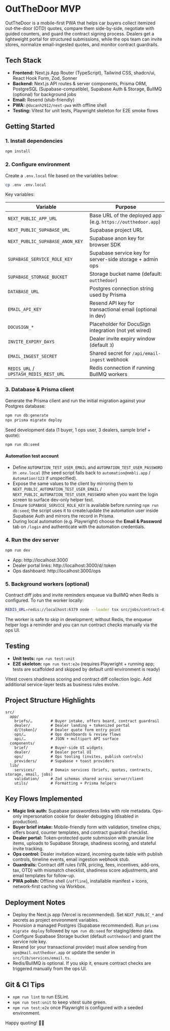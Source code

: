 # OutTheDoor MVP

OutTheDoor is a mobile-first PWA that helps car buyers collect itemized out-the-door (OTD) quotes, compare them side-by-side, negotiate with guided counters, and guard the contract signing process. Dealers get a lightweight portal for structured submissions, while the ops team can invite stores, normalize email-ingested quotes, and monitor contract guardrails.

## Tech Stack

- **Frontend:** Next.js App Router (TypeScript), Tailwind CSS, shadcn/ui, React Hook Form, Zod, Sonner
- **Backend:** Next.js API routes & server components, Prisma ORM, PostgreSQL (Supabase-compatible), Supabase Auth & Storage, BullMQ (optional) for background jobs
- **Email:** Resend (stub-friendly)
- **PWA:** `@ducanh2912/next-pwa` with offline shell
- **Testing:** Vitest for unit tests, Playwright skeleton for E2E smoke flows

## Getting Started

### 1. Install dependencies

```bash
npm install
```

### 2. Configure environment

Create a `.env.local` file based on the variables below:

```bash
cp .env .env.local
```

Key variables:

| Variable | Purpose |
| --- | --- |
| `NEXT_PUBLIC_APP_URL` | Base URL of the deployed app (e.g. `https://outthedoor.app`) |
| `NEXT_PUBLIC_SUPABASE_URL` | Supabase project URL |
| `NEXT_PUBLIC_SUPABASE_ANON_KEY` | Supabase anon key for browser SDK |
| `SUPABASE_SERVICE_ROLE_KEY` | Supabase service key for server-side storage + admin ops |
| `SUPABASE_STORAGE_BUCKET` | Storage bucket name (default: `outthedoor`) |
| `DATABASE_URL` | Postgres connection string used by Prisma |
| `EMAIL_API_KEY` | Resend API key for transactional email (optional in dev) |
| `DOCUSIGN_*` | Placeholder for DocuSign integration (not yet wired) |
| `INVITE_EXPIRY_DAYS` | Dealer invite expiry window (default `3`) |
| `EMAIL_INGEST_SECRET` | Shared secret for `/api/email-ingest` webhook |
| `REDIS_URL` / `UPSTASH_REDIS_REST_URL` | Redis connection if running BullMQ workers |

### 3. Database & Prisma client

Generate the Prisma client and run the initial migration against your Postgres database:

```bash
npm run db:generate
npx prisma migrate deploy
```

Seed development data (1 buyer, 1 ops user, 3 dealers, sample brief + quote):

```bash
npm run db:seed
```

#### Automation test account

- Define `AUTOMATION_TEST_USER_EMAIL` and `AUTOMATION_TEST_USER_PASSWORD` in `.env.local` (the seed script falls back to `automation@nmbli.app` / `Automation!123` if unspecified).
- Expose the same values to the client by mirroring them to `NEXT_PUBLIC_AUTOMATION_TEST_USER_EMAIL` / `NEXT_PUBLIC_AUTOMATION_TEST_USER_PASSWORD` when you want the login screen to surface dev-only helper text.
- Ensure `SUPABASE_SERVICE_ROLE_KEY` is available before running `npm run db:seed`; the script uses it to create/update the automation user inside Supabase Auth and mirrors the record in Prisma.
- During local automation (e.g. Playwright) choose the **Email & Password** tab on `/login` and authenticate with the automation credentials.

### 4. Run the dev server

```bash
npm run dev
```

- App: http://localhost:3000
- Dealer portal links: http://localhost:3000/d/:token
- Ops dashboard: http://localhost:3000/ops

### 5. Background workers (optional)

Contract diff jobs and invite reminders enqueue via BullMQ when Redis is configured. To run the worker locally:

```bash
REDIS_URL=redis://localhost:6379 node --loader tsx src/jobs/contract-diff-worker.ts
```

The worker is safe to skip in development; without Redis, the enqueue helper logs a reminder and you can run contract checks manually via the ops UI.

## Testing

- **Unit tests:** `npm run test:unit`
- **E2E skeleton:** `npm run test:e2e` (requires Playwright + running app; tests are scaffolded and skipped by default until environment is ready)

Vitest covers shadiness scoring and contract diff collection logic. Add additional service-layer tests as business rules evolve.

## Project Structure Highlights

```
src/
  app/
    briefs/…        # Buyer intake, offers board, contract guardrail
    dealer/         # Dealer landing + tokenized portal
    d/[token]/      # Dealer quote form entry point
    ops/…           # Ops dashboards & review flows
    api/…           # JSON + multipart API surface
  components/
    brief/          # Buyer-side UI widgets
    dealer/         # Dealer portal UI
    ops/            # Ops tooling (invites, publish controls)
    providers/      # Supabase + toast providers
  lib/
    services/       # Domain services (briefs, quotes, contracts, storage, email, jobs)
    validation/     # Zod schemas shared across server/client
    utils/          # Formatting + Prisma helpers
```

## Key Flows Implemented

- **Magic link auth:** Supabase passwordless links with role metadata. Ops-only impersonation cookie for dealer debugging (disabled in production).
- **Buyer brief intake:** Mobile-friendly form with validation, timeline chips, offers board, counter templates, and contract guardrail checklist.
- **Dealer portal:** Token-protected quote submission with granular line items, uploads to Supabase Storage, shadiness scoring, and stateful invite tracking.
- **Ops control:** Dealer invitation wizard, incoming quote table with publish controls, timeline events, email ingestion webhook stub.
- **Guardrails:** Contract diff rules (VIN, pricing, fees, incentives, add-ons, tax, OTD) with mismatch checklist, shadiness score adjustments, and email templates for follow-up.
- **PWA polish:** Offline shell (`/offline`), installable manifest + icons, network-first caching via Workbox.

## Deployment Notes

- Deploy the Next.js app (Vercel is recommended). Set `NEXT_PUBLIC_*` and secrets as project environment variables.
- Provision a managed Postgres (Supabase recommended). Run `prisma migrate deploy` followed by `npm run db:seed` for staging/demo data.
- Configure Supabase Storage bucket (default `outthedoor`) and grant the service role key.
- Resend (or your transactional provider) must allow sending from `ops@mail.outthedoor.app` or update the sender in `src/lib/services/email.ts`.
- Redis/BullMQ is optional. If you skip it, ensure contract checks are triggered manually from the ops UI.

## Git & CI Tips

- `npm run lint` to run ESLint.
- `npm run test:unit` to keep vitest suite green.
- `npm run test:e2e` once Playwright is configured with a seeded environment.

Happy quoting! 🚗💨
